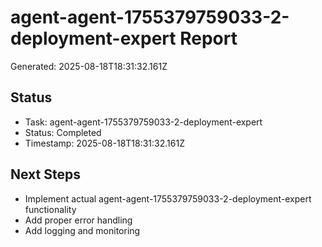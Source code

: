 # agent-agent-1755379759033-2-deployment-expert Report

Generated: 2025-08-18T18:31:32.161Z

## Status
- Task: agent-agent-1755379759033-2-deployment-expert
- Status: Completed
- Timestamp: 2025-08-18T18:31:32.161Z

## Next Steps
- Implement actual agent-agent-1755379759033-2-deployment-expert functionality
- Add proper error handling
- Add logging and monitoring
